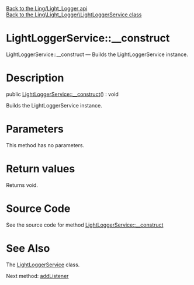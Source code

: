 [Back to the Ling/Light_Logger api](https://github.com/lingtalfi/Light_Logger/blob/master/doc/api/Ling/Light_Logger.md)<br>
[Back to the Ling\Light_Logger\LightLoggerService class](https://github.com/lingtalfi/Light_Logger/blob/master/doc/api/Ling/Light_Logger/LightLoggerService.md)


LightLoggerService::__construct
================



LightLoggerService::__construct — Builds the LightLoggerService instance.




Description
================


public [LightLoggerService::__construct](https://github.com/lingtalfi/Light_Logger/blob/master/doc/api/Ling/Light_Logger/LightLoggerService/__construct.md)() : void




Builds the LightLoggerService instance.




Parameters
================

This method has no parameters.


Return values
================

Returns void.








Source Code
===========
See the source code for method [LightLoggerService::__construct](https://github.com/lingtalfi/Light_Logger/blob/master/LightLoggerService.php#L83-L86)


See Also
================

The [LightLoggerService](https://github.com/lingtalfi/Light_Logger/blob/master/doc/api/Ling/Light_Logger/LightLoggerService.md) class.

Next method: [addListener](https://github.com/lingtalfi/Light_Logger/blob/master/doc/api/Ling/Light_Logger/LightLoggerService/addListener.md)<br>


